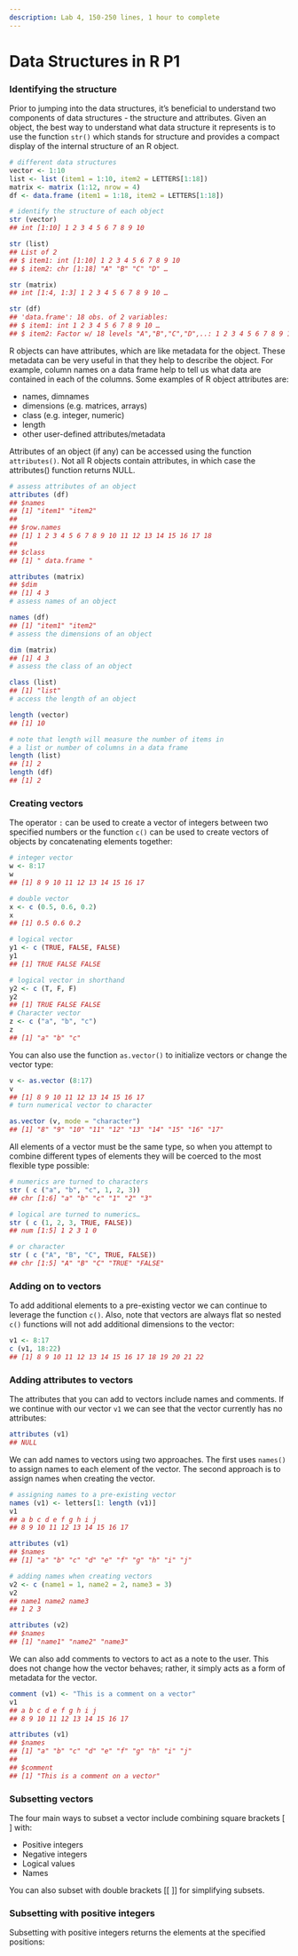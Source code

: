 ```yaml
---
description: Lab 4, 150-250 lines, 1 hour to complete
---
```


# Data Structures in R P1

### Identifying the structure

Prior to jumping into the data structures, it’s beneficial to understand two components of data structures - the structure and attributes. Given an object, the best way to understand what data structure it represents is to use the function `str()` which stands for structure and provides a compact display of the internal structure of an R object.

```r
# different data structures
vector <- 1:10
list <- list (item1 = 1:10, item2 = LETTERS[1:18])
matrix <- matrix (1:12, nrow = 4)
df <- data.frame (item1 = 1:18, item2 = LETTERS[1:18])

# identify the structure of each object
str (vector)
## int [1:10] 1 2 3 4 5 6 7 8 9 10

str (list)
## List of 2
## $ item1: int [1:10] 1 2 3 4 5 6 7 8 9 10
## $ item2: chr [1:18] "A" "B" "C" "D" …

str (matrix)
## int [1:4, 1:3] 1 2 3 4 5 6 7 8 9 10 …

str (df)
## 'data.frame': 18 obs. of 2 variables:
## $ item1: int 1 2 3 4 5 6 7 8 9 10 …
## $ item2: Factor w/ 18 levels "A","B","C","D",..: 1 2 3 4 5 6 7 8 9 10 …
```

R objects can have attributes, which are like metadata for the object. These metadata can be very useful in that they help to describe the object. For example, column names on a data frame help to tell us what data are contained in each of the columns. Some examples of R object attributes are:&#x20;

* names, dimnames&#x20;
* dimensions (e.g. matrices, arrays)&#x20;
* class (e.g. integer, numeric)
* length
* other user-defined attributes/metadata&#x20;

Attributes of an object (if any) can be accessed using the function `attributes()`. Not all R objects contain attributes, in which case the attributes() function returns NULL.

```r
# assess attributes of an object
attributes (df)
## $names
## [1] "item1" "item2"
##
## $row.names
## [1] 1 2 3 4 5 6 7 8 9 10 11 12 13 14 15 16 17 18
##
## $class
## [1] " data.frame "

attributes (matrix)
## $dim
## [1] 4 3
# assess names of an object

names (df)
## [1] "item1" "item2"
# assess the dimensions of an object

dim (matrix)
## [1] 4 3
# assess the class of an object

class (list)
## [1] "list"
# access the length of an object

length (vector)
## [1] 10

# note that length will measure the number of items in
# a list or number of columns in a data frame
length (list)
## [1] 2
length (df)
## [1] 2 
```

### Creating vectors

The operator `:` can be used to create a vector of integers between two specified numbers or the function `c()` can be used to create vectors of objects by concatenating elements together:

```r
# integer vector
w <- 8:17
w
## [1] 8 9 10 11 12 13 14 15 16 17

# double vector
x <- c (0.5, 0.6, 0.2)
x
## [1] 0.5 0.6 0.2

# logical vector
y1 <- c (TRUE, FALSE, FALSE)
y1
## [1] TRUE FALSE FALSE

# logical vector in shorthand
y2 <- c (T, F, F)
y2
## [1] TRUE FALSE FALSE
# Character vector
z <- c ("a", "b", "c")
z
## [1] "a" "b" "c"
```

You can also use the function `as.vector()` to initialize vectors or change the vector type:&#x20;

```r
v <- as.vector (8:17)
v
## [1] 8 9 10 11 12 13 14 15 16 17
# turn numerical vector to character

as.vector (v, mode = "character")
## [1] "8" "9" "10" "11" "12" "13" "14" "15" "16" "17"
```

All elements of a vector must be the same type, so when you attempt to combine different types of elements they will be coerced to the most flexible type possible:

```r
# numerics are turned to characters
str ( c ("a", "b", "c", 1, 2, 3))
## chr [1:6] "a" "b" "c" "1" "2" "3"

# logical are turned to numerics…
str ( c (1, 2, 3, TRUE, FALSE))
## num [1:5] 1 2 3 1 0

# or character
str ( c ("A", "B", "C", TRUE, FALSE))
## chr [1:5] "A" "B" "C" "TRUE" "FALSE"
```

### Adding on to vectors

To add additional elements to a pre-existing vector we can continue to leverage the function `c()`. Also, note that vectors are always flat so nested `c()` functions will not add additional dimensions to the vector:

```r
v1 <- 8:17
c (v1, 18:22)
## [1] 8 9 10 11 12 13 14 15 16 17 18 19 20 21 22
```

### Adding attributes to vectors

The attributes that you can add to vectors include names and comments. If we continue with our vector `v1` we can see that the vector currently has no attributes:

```r
attributes (v1)
## NULL
```

We can add names to vectors using two approaches. The first uses `names()` to assign names to each element of the vector. The second approach is to assign names when creating the vector.

```r
# assigning names to a pre-existing vector
names (v1) <- letters[1: length (v1)]
v1
## a b c d e f g h i j
## 8 9 10 11 12 13 14 15 16 17

attributes (v1)
## $names
## [1] "a" "b" "c" "d" "e" "f" "g" "h" "i" "j"

# adding names when creating vectors
v2 <- c (name1 = 1, name2 = 2, name3 = 3)
v2
## name1 name2 name3
## 1 2 3

attributes (v2)
## $names
## [1] "name1" "name2" "name3" 
```

We can also add comments to vectors to act as a note to the user. This does not change how the vector behaves; rather, it simply acts as a form of metadata for the vector.

```r
comment (v1) <- "This is a comment on a vector"
v1
## a b c d e f g h i j
## 8 9 10 11 12 13 14 15 16 17

attributes (v1)
## $names
## [1] "a" "b" "c" "d" "e" "f" "g" "h" "i" "j"
##
## $comment
## [1] "This is a comment on a vector"
```

### Subsetting vectors

The four main ways to subset a vector include combining square brackets \[ ] with:&#x20;

* Positive integers
* Negative integers
* Logical values
* Names&#x20;

You can also subset with double brackets \[\[ ]] for simplifying subsets.

### Subsetting with positive integers

Subsetting with positive integers returns the elements at the specified positions:

